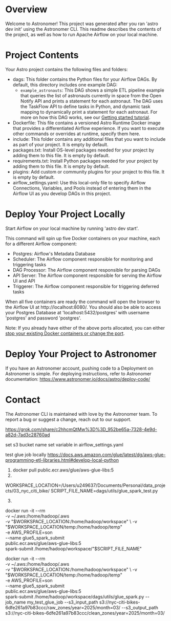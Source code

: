 Overview
========

Welcome to Astronomer! This project was generated after you ran 'astro dev init' using the Astronomer CLI. This readme describes the contents of the project, as well as how to run Apache Airflow on your local machine.

Project Contents
================

Your Astro project contains the following files and folders:

- dags: This folder contains the Python files for your Airflow DAGs. By default, this directory includes one example DAG:
    - `example_astronauts`: This DAG shows a simple ETL pipeline example that queries the list of astronauts currently in space from the Open Notify API and prints a statement for each astronaut. The DAG uses the TaskFlow API to define tasks in Python, and dynamic task mapping to dynamically print a statement for each astronaut. For more on how this DAG works, see our [Getting started tutorial](https://www.astronomer.io/docs/learn/get-started-with-airflow).
- Dockerfile: This file contains a versioned Astro Runtime Docker image that provides a differentiated Airflow experience. If you want to execute other commands or overrides at runtime, specify them here.
- include: This folder contains any additional files that you want to include as part of your project. It is empty by default.
- packages.txt: Install OS-level packages needed for your project by adding them to this file. It is empty by default.
- requirements.txt: Install Python packages needed for your project by adding them to this file. It is empty by default.
- plugins: Add custom or community plugins for your project to this file. It is empty by default.
- airflow_settings.yaml: Use this local-only file to specify Airflow Connections, Variables, and Pools instead of entering them in the Airflow UI as you develop DAGs in this project.

Deploy Your Project Locally
===========================

Start Airflow on your local machine by running 'astro dev start'.

This command will spin up five Docker containers on your machine, each for a different Airflow component:

- Postgres: Airflow's Metadata Database
- Scheduler: The Airflow component responsible for monitoring and triggering tasks
- DAG Processor: The Airflow component responsible for parsing DAGs
- API Server: The Airflow component responsible for serving the Airflow UI and API
- Triggerer: The Airflow component responsible for triggering deferred tasks

When all five containers are ready the command will open the browser to the Airflow UI at http://localhost:8080/. You should also be able to access your Postgres Database at 'localhost:5432/postgres' with username 'postgres' and password 'postgres'.

Note: If you already have either of the above ports allocated, you can either [stop your existing Docker containers or change the port](https://www.astronomer.io/docs/astro/cli/troubleshoot-locally#ports-are-not-available-for-my-local-airflow-webserver).

Deploy Your Project to Astronomer
=================================

If you have an Astronomer account, pushing code to a Deployment on Astronomer is simple. For deploying instructions, refer to Astronomer documentation: https://www.astronomer.io/docs/astro/deploy-code/

Contact
=======

The Astronomer CLI is maintained with love by the Astronomer team. To report a bug or suggest a change, reach out to our support.

https://grok.com/share/c2hhcmQtMw%3D%3D_952be65a-7328-4e9d-a82d-7ad3c28760ad

set s3 bucket name
set variable in airflow_settings.yaml

test glue job locally
https://docs.aws.amazon.com/glue/latest/dg/aws-glue-programming-etl-libraries.html#develop-local-python

1. docker pull public.ecr.aws/glue/aws-glue-libs:5 
2. 
WORKSPACE_LOCATION=/Users/u249637/Documents/Personal/data_projects/03_nyc_citi_bike/
SCRIPT_FILE_NAME=dags/utils/glue_spark_test.py

3.
docker run -it --rm \
    -v ~/.aws:/home/hadoop/.aws \
    -v "$WORKSPACE_LOCATION:/home/hadoop/workspace" \
    -v "$WORKSPACE_LOCATION/temp:/home/hadoop/temp" \
    -e AWS_PROFILE=son \
    --name glue5_spark_submit \
    public.ecr.aws/glue/aws-glue-libs:5 \
    spark-submit /home/hadoop/workspace/"$SCRIPT_FILE_NAME"

docker run -it --rm \
    -v ~/.aws:/home/hadoop/.aws \
    -v "$WORKSPACE_LOCATION:/home/hadoop/workspace" \
    -v "$WORKSPACE_LOCATION/temp:/home/hadoop/temp" \
    -e AWS_PROFILE=son \
    --name glue5_spark_submit \
    public.ecr.aws/glue/aws-glue-libs:5 \
    spark-submit /home/hadoop/workspace/dags/utils/glue_spark.py --job_name my_test_glue_job --s3_input_path s3://nyc-citi-bikes-6dfe261a97b83ccc/raw_zones/year=2025/month=03/ --s3_output_path s3://nyc-citi-bikes-6dfe261a97b83ccc/clean_zones/year=2025/month=03/